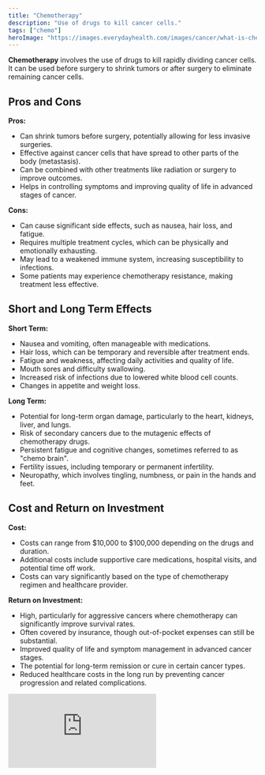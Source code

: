 ```yaml
---
title: "Chemotherapy"
description: "Use of drugs to kill cancer cells."
tags: ["chemo"]
heroImage: "https://images.everydayhealth.com/images/cancer/what-is-chemotherapy-722x406.jpg?sfvrsn=912570a9_1"
---
```


**Chemotherapy** involves the use of drugs to kill rapidly dividing cancer cells. It can be used before surgery to shrink tumors or after surgery to eliminate remaining cancer cells.

## Pros and Cons

**Pros:**

- Can shrink tumors before surgery, potentially allowing for less invasive surgeries.
- Effective against cancer cells that have spread to other parts of the body (metastasis).
- Can be combined with other treatments like radiation or surgery to improve outcomes.
- Helps in controlling symptoms and improving quality of life in advanced stages of cancer.

**Cons:**

- Can cause significant side effects, such as nausea, hair loss, and fatigue.
- Requires multiple treatment cycles, which can be physically and emotionally exhausting.
- May lead to a weakened immune system, increasing susceptibility to infections.
- Some patients may experience chemotherapy resistance, making treatment less effective.

## Short and Long Term Effects

**Short Term:**

- Nausea and vomiting, often manageable with medications.
- Hair loss, which can be temporary and reversible after treatment ends.
- Fatigue and weakness, affecting daily activities and quality of life.
- Mouth sores and difficulty swallowing.
- Increased risk of infections due to lowered white blood cell counts.
- Changes in appetite and weight loss.

**Long Term:**

- Potential for long-term organ damage, particularly to the heart, kidneys, liver, and lungs.
- Risk of secondary cancers due to the mutagenic effects of chemotherapy drugs.
- Persistent fatigue and cognitive changes, sometimes referred to as "chemo brain".
- Fertility issues, including temporary or permanent infertility.
- Neuropathy, which involves tingling, numbness, or pain in the hands and feet.

## Cost and Return on Investment

**Cost:**

- Costs can range from $10,000 to $100,000 depending on the drugs and duration.
- Additional costs include supportive care medications, hospital visits, and potential time off work.
- Costs can vary significantly based on the type of chemotherapy regimen and healthcare provider.

**Return on Investment:**

- High, particularly for aggressive cancers where chemotherapy can significantly improve survival rates.
- Often covered by insurance, though out-of-pocket expenses can still be substantial.
- Improved quality of life and symptom management in advanced cancer stages.
- The potential for long-term remission or cure in certain cancer types.
- Reduced healthcare costs in the long run by preventing cancer progression and related complications.


<div class="relative pt-[56.25%] mt-10 md:mt-12 lg:mt-16"><iframe class="absolute top-0 left-0 w-full h-full" src="https://www.youtube.com/embed/MUiVDggkzZM?si=3DQjqrW52N1EUwRM" 
title="YouTube video player" frameborder="0" allow="accelerometer; autoplay; clipboard-write; encrypted-media; gyroscope; picture-in-picture; web-share" referrerpolicy="strict-origin-when-cross-origin" allowfullscreen></iframe>
</div>